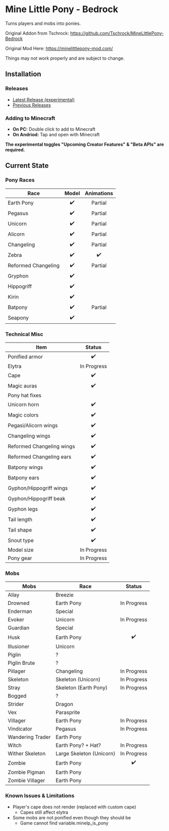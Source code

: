 # Mine Little Pony - Bedrock

Turns players and mobs into ponies.

Original Addon from Tschrock: https://github.com/Tschrock/MineLittlePony-Bedrock

Original Mod Here: https://minelittlepony-mod.com/

Things may not work properly and are subject to change.

## Installation

### Releases
- <a href="https://github.com/Langtanium/MineLittlePony-Bedrock/releases/tag/0.1.0/MineLittlePony-Bedrock.mcaddon">Latest Release (experimental)</a>
- <a href="https://github.com/Langtanium/MineLittlePony-Bedrock/releases">Previous Releases</a>

### Adding to Minecraft
- **On PC:** Double click to add to Minecraft
- **On Andriod:** Tap and open with Minecraft

**The experimental toggles "Upcoming Creator Features" & "Beta APIs" are required.**

## Current State

### Pony Races

| Race                | Model | Animations |
|---------------------|:-----:|:----------:|
| Earth Pony          |   ✔️   | Partial   |
| Pegasus             |   ✔️   | Partial   |
| Unicorn             |   ✔️   | Partial   |
| Alicorn             |   ✔️   | Partial   |
| Changeling          |   ✔️   | Partial   |
| Zebra               |   ✔️   |   ✔️   |
| Reformed Changeling |   ✔️   | Partial   |
| Gryphon             |   ✔️   |           |
| Hippogriff          |   ✔️   |           |
| Kirin               |   ✔️   |           |
| Batpony             |   ✔️   | Partial   |
| Seapony             |   ✔️   |           |

### Technical Misc

| Item                      | Status      |
|---------------------------|:-----------:|
| Ponified armor            |      ✔️      |
| Elytra                    | In Progress  |
| Cape                      |      ✔️      |
| Magic auras               |      ✔️      |
| Pony hat fixes            |              |
| Unicorn horn              |      ✔️      |
| Magic colors              |      ✔️      |
| Pegasi/Alicorn wings      |      ✔️      |
| Changeling wings          |      ✔️      |
| Reformed Changeling wings |      ✔️      |
| Reformed Changeling ears  |      ✔️      |
| Batpony wings             |      ✔️      |
| Batpony ears              |      ✔️      |
| Gyphon/Hippogriff wings   |      ✔️      |
| Gyphon/Hippogriff beak    |      ✔️      |
| Gyphon legs               |      ✔️      |
| Tail length               |      ✔️      |
| Tail shape                |      ✔️      |
| Snout type                |      ✔️      |
| Model size                | In Progress  |
| Pony gear                 | In Progress  |

### Mobs

| Mobs             | Race                     | Status      |
|------------------|--------------------------|:-----------:|
| Allay            | Breezie                  |             |
| Drowned          | Earth Pony               | In Progress |
| Enderman         | Special                  |             |
| Evoker           | Unicorn                  | In Progress |
| Guardian         | Special                  |             |
| Husk             | Earth Pony               |      ✔️     |
| Illusioner       | Unicorn                  |             |
| Piglin           | ?                        |             |
| Piglin Brute     | ?                        |             |
| Pillager         | Changeling               | In Progress |
| Skeleton         | Skeleton (Unicorn)       | In Progress |
| Stray            | Skeleton (Earth Pony)    | In Progress |
| Bogged           | ?                        |             |
| Strider          | Dragon                   |             |
| Vex              | Parasprite               |             |
| Villager         | Earth Pony               | In Progress |
| Vindicator       | Pegasus                  | In Progress |
| Wandering Trader | Earth Pony               |             |
| Witch            | Earth Pony? + Hat?       | In Progress |
| Wither Skeleton  | Large Skeleton (Unicorn) | In Progress |
| Zombie           | Earth Pony               |      ✔️     |
| Zombie Pigman    | Earth Pony               |             |
| Zombie Villager  | Earth Pony               |             |

### Known Issues & Limitations

- Player's cape does not render (replaced with custom cape)
  - Capes still affect elytra
- Some mobs are not ponified even though they should be
  - Game cannot find variable.minelp_is_pony
